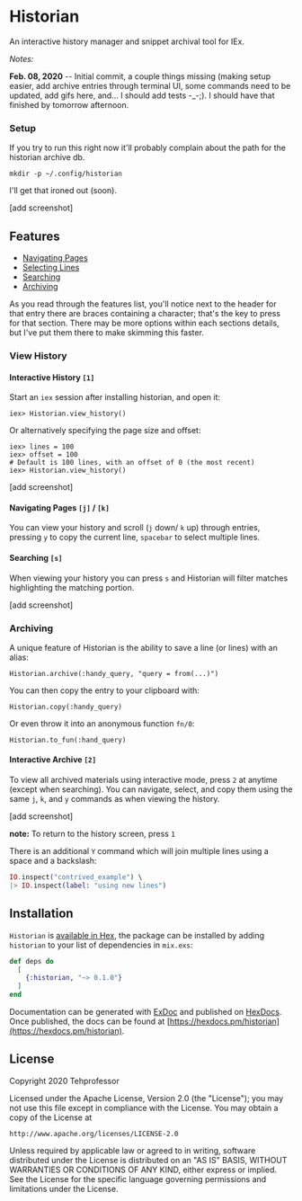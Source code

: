 # Historian

An interactive history manager and snippet archival tool for IEx.

_Notes:_

**Feb. 08, 2020** -- Initial commit, a couple things missing (making setup easier, add archive entries through terminal UI, some commands need to be updated, add gifs here, and... I should add tests -_-;). I should have that finished by tomorrow afternoon.

### Setup

If you try to run this right now it'll probably complain about the path for the historian archive db.

`mkdir -p ~/.config/historian`

I'll get that ironed out (soon).

[add screenshot]

## Features

- [Navigating Pages](#View_History)
- [Selecting Lines](#View_History)
- [Searching](#View_History)
- [Archiving](#View_History)

As you read through the features list, you'll notice next to the header for that entry there are braces containing a character; that's the key to press for that section. There may be more options within each sections details, but I've put them there to make skimming this faster.

### View History

#### Interactive History `[1]`

Start an `iex` session after installing historian, and open it:
```
iex> Historian.view_history()
```

Or alternatively specifying the page size and offset:

```
iex> lines = 100
iex> offset = 100
# Default is 100 lines, with an offset of 0 (the most recent)
iex> Historian.view_history()
```

[add screenshot]

#### Navigating Pages `[j]` / `[k]`

You can view your history and scroll (`j` down/ `k` up) through entries, pressing `y` to copy the current line, `spacebar` to select multiple lines.

#### Searching `[s]`

When viewing your history you can press `s` and Historian will filter matches highlighting the matching portion.

[add screenshot]

### Archiving

A unique feature of Historian is the ability to save a line (or lines) with an alias:

`Historian.archive(:handy_query, "query = from(...)")`

You can then copy the entry to your clipboard with:

`Historian.copy(:handy_query)`

Or even throw it into an anonymous function `fn/0`:

`Historian.to_fun(:hand_query)`

#### Interactive Archive `[2]`

To view all archived materials using interactive mode, press `2` at anytime (except when searching). You can navigate, select, and copy them using the same `j`, `k`, and `y` commands as when viewing the history.

[add screenshot]

**note:** To return to the history screen, press `1`

There is an additional `Y` command which will join multiple lines using a space and a backslash:

```elixir
IO.inspect("contrived_example") \
|> IO.inspect(label: "using new lines")
```

## Installation

`Historian` is [available in Hex](https://hex.pm/docs/publish), the package can be installed
by adding `historian` to your list of dependencies in `mix.exs`:

```elixir
def deps do
  [
    {:historian, "~> 0.1.0"}
  ]
end
```

Documentation can be generated with [ExDoc](https://github.com/elixir-lang/ex_doc)
and published on [HexDocs](https://hexdocs.pm). Once published, the docs can
be found at [https://hexdocs.pm/historian](https://hexdocs.pm/historian).

## License

Copyright 2020 Tehprofessor

Licensed under the Apache License, Version 2.0 (the "License"); you may not use this file except in compliance with the License. You may obtain a copy of the License at

    http://www.apache.org/licenses/LICENSE-2.0

Unless required by applicable law or agreed to in writing, software distributed under the License is distributed on an "AS IS" BASIS, WITHOUT WARRANTIES OR CONDITIONS OF ANY KIND, either express or implied. See the License for the specific language governing permissions and limitations under the License.
